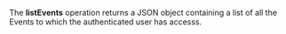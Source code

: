 The **listEvents** operation returns a JSON object containing a list of all the Events to which the authenticated user has accesss.
